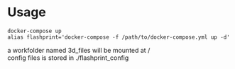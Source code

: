 # Usage

`docker-compose up`  
`alias flashprint='docker-compose -f /path/to/docker-compose.yml up -d'`

a workfolder named 3d_files will be mounted at /  
config files is stored in ./flashprint_config
